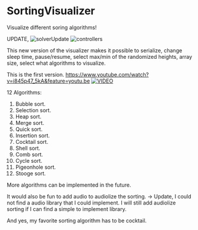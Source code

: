 # SortingVisualizer
Visualize different soring algorithms!

UPDATE,
![solverUpdate](https://user-images.githubusercontent.com/60555651/96523134-3be0e480-1275-11eb-94cd-5c7af08d86ce.PNG)
![controllers](https://user-images.githubusercontent.com/60555651/96523142-40a59880-1275-11eb-8acd-284f171a0ff5.PNG)

This new version of the visualizer makes it possible to serialize, change sleep time, pause/resume, select max/min of the randomized heights, array size, select what algorithms to visualize.

This is the first version.
https://www.youtube.com/watch?v=i845p47_5kA&feature=youtu.be
[![VIDEO](https://user-images.githubusercontent.com/60555651/88487454-8eb44400-cf85-11ea-87e5-462f930cf6e4.PNG)](https://www.youtube.com/watch?v=i845p47_5kA&feature=youtu.be)

12 Algorithms:
1. Bubble sort.
2. Selection sort.
3. Heap sort.
4. Merge sort.
5. Quick sort.
6. Insertion sort.
7. Cocktail sort.
8. Shell sort.
9. Comb sort.
10. Cycle sort.
11. Pigeonhole sort.
12. Stooge sort.

More algorithms can be implemented in the future.

It would also be fun to add audio to audiolize the sorting. 
-> Update, I could not find a audio library that I could implement. I will still add audiolize sorting if I can find a simple to implement library.

And yes, my favorite sorting algorithm has to be cocktail.
